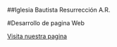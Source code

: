 ##Iglesia Bautista Resurrección A.R.

#Desarrollo de pagina Web

[Visita nuestra pagina](http://www.ibresurreccion.org.mx)


